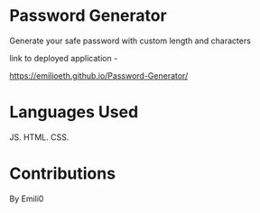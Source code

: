 # Password Generator

Generate your safe password with custom length and characters

link to deployed application - 

https://emilioeth.github.io/Password-Generator/



# Languages Used

JS. HTML. CSS.

# Contributions

By Emili0
